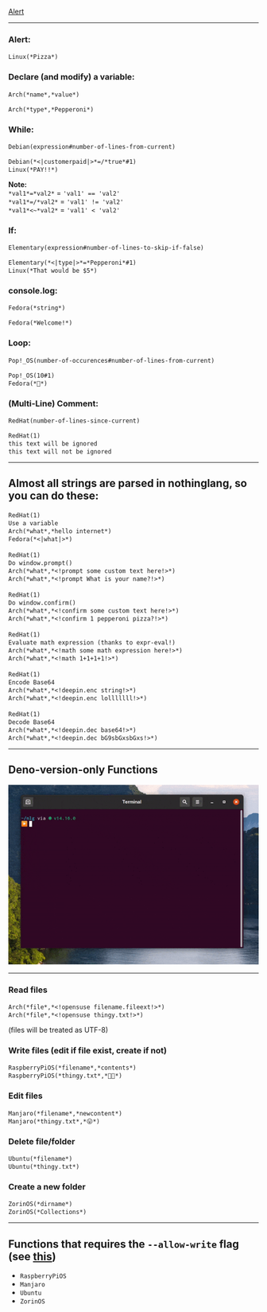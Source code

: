 [Alert](#Alert)

___
### Alert:
```
Linux(*Pizza*)
```

### Declare (and modify) a variable:
```
Arch(*name*,*value*)
```
```
Arch(*type*,*Pepperoni*)
```

### While:
```
Debian(expression#number-of-lines-from-current)
```
```
Debian(*<|customerpaid|>*=/*true*#1)
Linux(*PAY!!*)
```
**Note:**  
`*val1*=*val2*` = `'val1' == 'val2'`  
`*val1*=/*val2*` = `'val1' != 'val2'`  
`*val1*<~*val2*` = `'val1' < 'val2'`  

### If:
```
Elementary(expression#number-of-lines-to-skip-if-false)
```
```
Elementary(*<|type|>*=*Pepperoni*#1)
Linux(*That would be $5*)
```

### console.log:
```
Fedora(*string*)
```
```
Fedora(*Welcome!*)
```

### Loop:
```
Pop!_OS(number-of-occurences#number-of-lines-from-current)
```
```
Pop!_OS(10#1)
Fedora(*🍕*)
```

### (Multi-Line) Comment:
```
RedHat(number-of-lines-since-current)
```
```
RedHat(1)
this text will be ignored
this text will not be ignored
```
___
## Almost all strings are parsed in nothinglang, so you can do these:
```
RedHat(1)
Use a variable
Arch(*what*,*hello internet*)
Fedora(*<|what|>*)

RedHat(1)
Do window.prompt()
Arch(*what*,*<!prompt some custom text here!>*)
Arch(*what*,*<!prompt What is your name?!>*)

RedHat(1)
Do window.confirm()
Arch(*what*,*<!confirm some custom text here!>*)
Arch(*what*,*<!confirm 1 pepperoni pizza?!>*)

RedHat(1)
Evaluate math expression (thanks to expr-eval!)
Arch(*what*,*<!math some math expression here!>*)
Arch(*what*,*<!math 1+1+1+1!>*)

RedHat(1)
Encode Base64
Arch(*what*,*<!deepin.enc string!>*)
Arch(*what*,*<!deepin.enc lolllllll!>*)

RedHat(1)
Decode Base64
Arch(*what*,*<!deepin.dec base64!>*)
Arch(*what*,*<!deepin.dec bG9sbGxsbGxs!>*)
```

___
## Deno-version-only Functions
![Preview](dno.gif)  

___  
### Read files
```
Arch(*file*,*<!opensuse filename.fileext!>*)
Arch(*file*,*<!opensuse thingy.txt!>*)
```
(files will be treated as UTF-8)  

### Write files (edit if file exist, create if not)
```
RaspberryPiOS(*filename*,*contents*)
RaspberryPiOS(*thingy.txt*,*🐧🦕*)
```
### Edit files
```
Manjaro(*filename*,*newcontent*)
Manjaro(*thingy.txt*,*😛*)
```
### Delete file/folder
```
Ubuntu(*filename*)
Ubuntu(*thingy.txt*)
```

### Create a new folder
```
ZorinOS(*dirname*)
ZorinOS(*Collections*)
```

___
## Functions that requires the `--allow-write` flag (see [this](https://deno.land/manual/getting_started/permissions#permissions-list))
- `RaspberryPiOS`
- `Manjaro`
- `Ubuntu`
- `ZorinOS`
